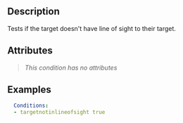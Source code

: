## Description
Tests if the target doesn't have line of sight to their target.


## Attributes
> *This condition has no attributes*


## Examples
```yaml
  Conditions:
  - targetnotinlineofsight true
```